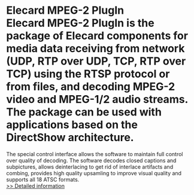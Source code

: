 # Elecard MPEG-2 PlugIn<br />Elecard MPEG-2 PlugIn is the package of Elecard components for media data receiving from network (UDP, RTP over UDP, TCP, RTP over TCP) using the RTSP protocol or from files, and decoding MPEG-2 video and MPEG-1/2 audio streams. The package can be used with applications based on the DirectShow architecture.
The special control interface allows the software to maintain full control over quality of decoding. The software decodes closed captions and subpictures, allows deinterlacing to get rid of interlace artifacts and combing, provides high quality upsamling to improve visual quality and supports all 18 ATSC formats.<br />[>> Detailed information](https://secure.shareit.com/shareit/product.html?productid=300152582&affiliateid=200057808)